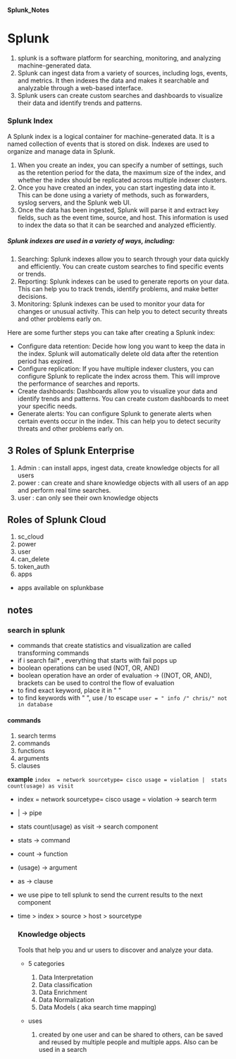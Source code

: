 #### Splunk_Notes

# Splunk
1. splunk is a software platform for searching, monitoring, and analyzing machine-generated data.
2. Splunk can ingest data from a variety of sources, including logs, events, and metrics. It then indexes the data and makes it searchable and analyzable through a web-based interface.
3. Splunk users can create custom searches and dashboards to visualize their data and identify trends and patterns.

### Splunk Index
A Splunk index is a logical container for machine-generated data. It is a named collection of events that is stored on disk. Indexes are used to organize and manage data in Splunk.

1. When you create an index, you can specify a number of settings, such as the retention period for the data, the maximum size of the index, and whether the index should be replicated across multiple indexer clusters.
2. Once you have created an index, you can start ingesting data into it. This can be done using a variety of methods, such as forwarders, syslog servers, and the Splunk web UI.
3. Once the data has been ingested, Splunk will parse it and extract key fields, such as the event time, source, and host. This information is used to index the data so that it can be searched and analyzed efficiently.

##### Splunk indexes are used in a variety of ways, including:

1. Searching: Splunk indexes allow you to search through your data quickly and efficiently. You can create custom searches to find specific events or trends.
2. Reporting: Splunk indexes can be used to generate reports on your data. This can help you to track trends, identify problems, and make better decisions.
3. Monitoring: Splunk indexes can be used to monitor your data for changes or unusual activity. This can help you to detect security threats and other problems early on.


Here are some further steps you can take after creating a Splunk index:

- Configure data retention: Decide how long you want to keep the data in the index. Splunk will automatically delete old data after the retention period has expired.
- Configure replication: If you have multiple indexer clusters, you can configure Splunk to replicate the index across them. This will improve the performance of searches and reports.
- Create dashboards: Dashboards allow you to visualize your data and identify trends and patterns. You can create custom dashboards to meet your specific needs.
- Generate alerts: You can configure Splunk to generate alerts when certain events occur in the index. This can help you to detect security threats and other problems early on.



## 3 Roles of Splunk Enterprise
1. Admin : can install apps, ingest data, create knowledge objects for all users
2. power : can create and share knowledge objects with all users of an app and perform real time searches.
3. user : can only see their own knowledge objects

## Roles of Splunk Cloud
1. sc_cloud
2. power
3. user
4. can_delete
5. token_auth
6. apps

- apps available on splunkbase

## notes
### search in splunk
- commands that create statistics and visualization are called transforming commands
- if i search fail* , everything that starts with fail pops up
- boolean operations can be used (NOT, OR, AND)
- boolean operation have an order of evaluation ->  ((NOT, OR, AND), brackets can be used to control the flow of evaluation
- to find exact keyword, place it in " "
- to find keywords with " ", use / to escape `user = " info /" chris/" not in database`

#### commands
1. search terms
2. commands
3. functions
4. arguments
5. clauses

__example__
`index  = network sourcetype= cisco usage = violation |  stats count(usage) as visit`
- index  = network sourcetype= cisco usage = violation -> search term
- | -> pipe
- stats count(usage) as visit -> search component
- stats -> command
- count -> function
- (usage) -> argument
- as -> clause

- we use pipe to tell splunk to send the current results to the next component

- time > index > source > host > sourcetype

  ### Knowledge objects

  Tools that help you and ur users to discover and analyze your data.

  * 5 categories

    1. Data Interpretation
    2. Data classification
    3. Data Enrichment
    4. Data Normalization
    5. Data Models ( aka search time mapping)
   
   * uses
     1. created by one user and can be shared to others, can be saved and reused by multiple people and multiple apps. Also can be used in a search



   
